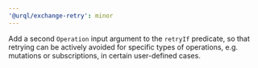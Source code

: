 ```yaml
---
'@urql/exchange-retry': minor
---
```


Add a second `Operation` input argument to the `retryIf` predicate, so that retrying can be actively avoided for specific types of operations, e.g. mutations or subscriptions, in certain user-defined cases.
